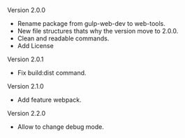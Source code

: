 Version 2.0.0
* Rename package from gulp-web-dev to web-tools.
* New file structures thats why the version move to 2.0.0.
* Clean and readable commands.
* Add License

Version 2.0.1
* Fix build:dist command.

Version 2.1.0
* Add feature webpack.

Version 2.2.0
* Allow to change debug mode.
